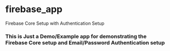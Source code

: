 # firebase_app

Firebase Core Setup with Authentication Setup

### This is Just a Demo/Example app for demonstrating the Firebase Core setup and Email/Password Authentication setup
